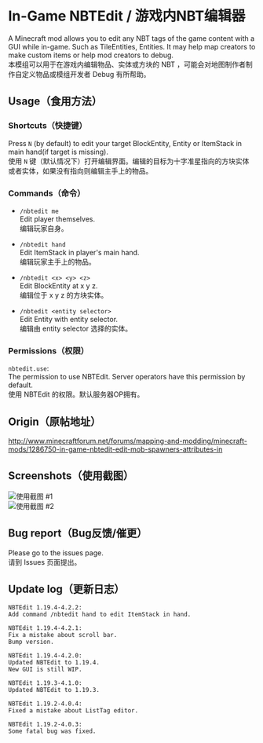 # In-Game NBTEdit / 游戏内NBT编辑器
A Minecraft mod allows you to edit any NBT tags of the game content with a GUI while in-game. Such as TileEntities, Entities. It may help map creators to make custom items or help mod creators to debug.  
本模组可以用于在游戏内编辑物品、实体或方块的 NBT ，可能会对地图制作者制作自定义物品或模组开发者 Debug 有所帮助。

## Usage（食用方法）

### Shortcuts（快捷键）
Press `N` (by default) to edit your target BlockEntity, Entity or ItemStack in main hand(if target is missing).  
使用 `N` 键（默认情况下）打开编辑界面。编辑的目标为十字准星指向的方块实体或者实体，如果没有指向则编辑主手上的物品。  

### Commands（命令）

- `/nbtedit me`  
Edit player themselves.  
编辑玩家自身。

- `/nbtedit hand`  
Edit ItemStack in player's main hand.  
编辑玩家主手上的物品。

- `/nbtedit <x> <y> <z>`  
Edit BlockEntity at x y z.  
编辑位于 x y z 的方块实体。

- `/nbtedit <entity selector>`  
Edit Entity with entity selector.  
编辑由 entity selector 选择的实体。

### Permissions（权限）
`nbtedit.use`:  
The permission to use NBTEdit. Server operators have this permission by default.  
使用 NBTEdit 的权限。默认服务器OP拥有。

## Origin（原帖地址） 
http://www.minecraftforum.net/forums/mapping-and-modding/minecraft-mods/1286750-in-game-nbtedit-edit-mob-spawners-attributes-in

## Screenshots（使用截图）
![使用截图 #1](https://github.com/qyl27/NBTEdit/raw/1.19.4/img/2.png)  
![使用截图 #2](https://github.com/qyl27/NBTEdit/raw/1.19.4/img/3.png)

## Bug report（Bug反馈/催更）
Please go to the issues page.  
请到 Issues 页面提出。

## Update log（更新日志）
```
NBTEdit 1.19.4-4.2.2:
Add command /nbtedit hand to edit ItemStack in hand.

NBTEdit 1.19.4-4.2.1:
Fix a mistake about scroll bar.
Bump version.

NBTEdit 1.19.4-4.2.0:
Updated NBTEdit to 1.19.4.
New GUI is still WIP.

NBTEdit 1.19.3-4.1.0:
Updated NBTEdit to 1.19.3.

NBTEdit 1.19.2-4.0.4:
Fixed a mistake about ListTag editor.

NBTEdit 1.19.2-4.0.3:
Some fatal bug was fixed.
```
